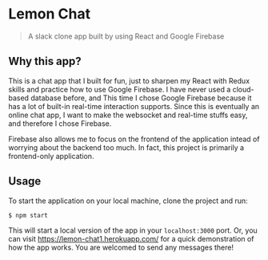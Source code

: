 # Lemon Chat

> A slack clone app built by using React and Google Firebase

## Why this app?
This is a chat app that I built for fun, just to sharpen my React with Redux skills and practice how to use Google Firebase. I have never used a cloud-based database before, and This time I chose Google Firebase because it has a lot of built-in real-time interaction supports. Since this is eventually an online chat app, I want to make the websocket and real-time stuffs easy, and therefore I chose Firebase. 

Firebase also allows me to focus on the frontend of the application intead of worrying about the backend too much. In fact, this project is primarily a frontend-only application. 

## Usage
To start the application on your local machine, clone the project and run:

```
$ npm start
```
This will start a local version of the app in your `localhost:3000` port. Or, you can visit https://lemon-chat1.herokuapp.com/ for a quick demonstration of how the app works. You are welcomed to send any messages there! 
